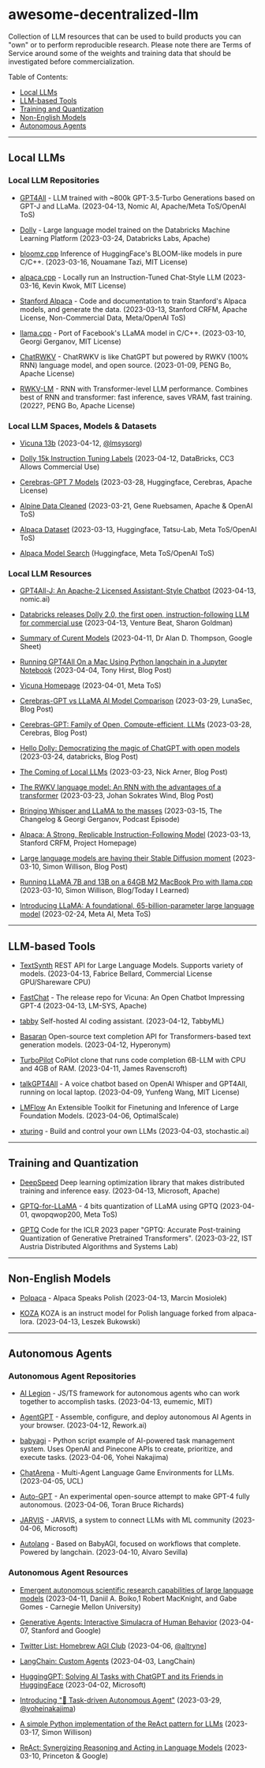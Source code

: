 # awesome-decentralized-llm

Collection of LLM resources that can be used to build products you can "own" or to perform reproducible research. Please note there are Terms of Service around some of the weights and training data that should be investigated before commercialization.

Table of Contents:

- [Local LLMs](#local-llms)
- [LLM-based Tools](#llm-based-tools)
- [Training and Quantization](#training-and-quantization)
- [Non-English Models](#non-english-models)
- [Autonomous Agents](#autonomous-agents)


-----

## Local LLMs

### Local LLM Repositories

- [GPT4All](https://github.com/nomic-ai/gpt4all) -
  LLM trained with ~800k GPT-3.5-Turbo Generations based on GPT-J and LLaMa.
  (2023-04-13, Nomic AI, Apache/Meta ToS/OpenAI ToS)
 
- [Dolly](https://github.com/databrickslabs/dolly) -
  Large language model trained on the Databricks Machine Learning Platform
  (2023-03-24, Databricks Labs, Apache)
  
- [bloomz.cpp](https://github.com/NouamaneTazi/bloomz.cpp)
  Inference of HuggingFace's BLOOM-like models in pure C/C++.
  (2023-03-16, Nouamane Tazi, MIT License)
  
- [alpaca.cpp](https://github.com/antimatter15/alpaca.cpp) -
  Locally run an Instruction-Tuned Chat-Style LLM
  (2023-03-16, Kevin Kwok, MIT License)

- [Stanford Alpaca](https://github.com/tatsu-lab/stanford_alpaca) -
  Code and documentation to train Stanford's Alpaca models, and generate the data.
  (2023-03-13, Stanford CRFM, Apache License, Non-Commercial Data, Meta/OpenAI ToS)

- [llama.cpp](https://github.com/ggerganov/llama.cpp) -
  Port of Facebook's LLaMA model in C/C++. 
  (2023-03-10, Georgi Gerganov, MIT License)

- [ChatRWKV](https://github.com/BlinkDL/ChatRWKV) -
  ChatRWKV is like ChatGPT but powered by RWKV (100% RNN) language model, and open source.
  (2023-01-09, PENG Bo, Apache License)
  
- [RWKV-LM](https://github.com/BlinkDL/RWKV-LM) -
  RNN with Transformer-level LLM performance. Combines best of RNN and transformer: fast inference, saves VRAM, fast training.
  (2022?, PENG Bo, Apache License)


### Local LLM Spaces, Models & Datasets

- [Vicuna 13b](https://huggingface.co/lmsys/vicuna-13b-delta-v1.1)
  (2023-04-12, [@lmsysorg](https://twitter.com/lmsysorg))

- [Dolly 15k Instruction Tuning Labels](https://github.com/databrickslabs/dolly/tree/master/data)
  (2023-04-12, DataBricks, CC3 Allows Commercial Use)
  
- [Cerebras-GPT 7 Models](https://huggingface.co/cerebras)
  (2023-03-28, Huggingface, Cerebras, Apache License)

- [Alpine Data Cleaned](https://github.com/gururise/AlpacaDataCleaned)
  (2023-03-21, Gene Ruebsamen, Apache & OpenAI ToS)

- [Alpaca Dataset](https://huggingface.co/datasets/tatsu-lab/alpaca)
  (2023-03-13, Huggingface, Tatsu-Lab, Meta ToS/OpenAI ToS)
  
- [Alpaca Model Search](https://huggingface.co/models?sort=downloads&search=alpaca)
  (Huggingface, Meta ToS/OpenAI ToS)
  

### Local LLM Resources

- [GPT4All-J: An Apache-2 Licensed Assistant-Style Chatbot](https://static.nomic.ai/gpt4all/2023_GPT4All-J_Technical_Report_2.pdf)
  (2023-04-13, nomic.ai)

- [Databricks releases Dolly 2.0, the first open, instruction-following LLM for commercial use](https://venturebeat-com.cdn.ampproject.org/c/s/venturebeat.com/ai/databricks-releases-dolly-2-0-the-first-open-instruction-following-llm-for-commercial-use/amp/)
  (2023-04-13, Venture Beat, Sharon Goldman)

- [Summary of Curent Models](https://docs.google.com/spreadsheets/d/1O5KVQW1Hx5ZAkcg8AIRjbQLQzx2wVaLl0SqUu-ir9Fs/edit#gid=1158069878)
  (2023-04-11, Dr Alan D. Thompson, Google Sheet)

- [Running GPT4All On a Mac Using Python langchain in a Jupyter Notebook](https://blog.ouseful.info/2023/04/04/running-gpt4all-on-a-mac-using-python-langchain-in-a-jupyter-notebook/)
  (2023-04-04, Tony Hirst, Blog Post)

- [Vicuna Homepage](https://vicuna.lmsys.org/)
  (2023-04-01, Meta ToS)

- [Cerebras-GPT vs LLaMA AI Model Comparison](https://www.lunasec.io/docs/blog/cerebras-gpt-vs-llama-ai-model-comparison/)
  (2023-03-29, LunaSec, Blog Post)

- [Cerebras-GPT: Family of Open, Compute-efficient, LLMs](https://www.cerebras.net/blog/cerebras-gpt-a-family-of-open-compute-efficient-large-language-models/)
  (2023-03-28, Cerebras, Blog Post)

- [Hello Dolly: Democratizing the magic of ChatGPT with open models](https://www.databricks.com/blog/2023/03/24/hello-dolly-democratizing-magic-chatgpt-open-models.html)
  (2023-03-24, databricks, Blog Post)

- [The Coming of Local LLMs](https://nickarner.com/notes/the-coming-of-local-llms-march-23-2023/)
  (2023-03-23, Nick Arner, Blog Post)

- [The RWKV language model: An RNN with the advantages of a transformer](https://johanwind.github.io/2023/03/23/rwkv_overview.html)
  (2023-03-23, Johan Sokrates Wind, Blog Post)
  
- [Bringing Whisper and LLaMA to the masses](https://changelog.com/podcast/532)
  (2023-03-15, The Changelog & Georgi Gerganov, Podcast Episode)
  
- [Alpaca: A Strong, Replicable Instruction-Following Model](https://crfm.stanford.edu/2023/03/13/alpaca.html)
  (2023-03-13, Stanford CRFM, Project Homepage)

- [Large language models are having their Stable Diffusion moment](https://simonwillison.net/2023/Mar/11/llama/)
  (2023-03-10, Simon Willison, Blog Post)

- [Running LLaMA 7B and 13B on a 64GB M2 MacBook Pro with llama.cpp](https://til.simonwillison.net/llms/llama-7b-m2)
  (2023-03-10, Simon Willison, Blog/Today I Learned)
  
- [Introducing LLaMA: A foundational, 65-billion-parameter large language model](https://ai.facebook.com/blog/large-language-model-llama-meta-ai/)
  (2023-02-24, Meta AI, Meta ToS)

-----

## LLM-based Tools

- [TextSynth](https://bellard.org/ts_server/)
  REST API for Large Language Models. Supports variety of models.
  (2023-04-13, Fabrice Bellard, Commercial License GPU/Shareware CPU)

- [FastChat](https://github.com/lm-sys/FastChat) -
  The release repo for Vicuna: An Open Chatbot Impressing GPT-4
  (2023-04-13, LM-SYS, Apache)

- [tabby](https://github.com/TabbyML/tabby)
  Self-hosted AI coding assistant.
  (2023-04-12, TabbyML)

- [Basaran](https://github.com/hyperonym/basaran)
  Open-source text completion API for Transformers-based text generation models.
  (2023-04-12, Hyperonym)

- [TurboPilot](https://github.com/ravenscroftj/turbopilot)
  CoPilot clone that runs code completion 6B-LLM with CPU and 4GB of RAM.
  (2023-04-11, James Ravenscroft)

- [talkGPT4All](https://github.com/vra/talkGPT4All) -
  A voice chatbot based on OpenAI Whisper and GPT4All, running on local laptop.
  (2023-04-09, Yunfeng Wang, MIT License)

- [LMFlow](https://github.com/OptimalScale/LMFlow)
  An Extensible Toolkit for Finetuning and Inference of Large Foundation Models.
  (2023-04-06, OptimalScale)

- [xturing](https://github.com/stochasticai/xturing) -
  Build and control your own LLMs
  (2023-04-03, stochastic.ai)

----

## Training and Quantization

- [DeepSpeed](https://github.com/microsoft/DeepSpeed)
  Deep learning optimization library that makes distributed training and inference easy.
  (2023-04-13, Microsoft, Apache)
  
- [GPTQ-for-LLaMA](https://github.com/qwopqwop200/GPTQ-for-LLaMa) -
  4 bits quantization of LLaMA using GPTQ
  (2023-04-01, qwopqwop200, Meta ToS)

- [GPTQ](https://github.com/IST-DASLab/gptq)
  Code for the ICLR 2023 paper "GPTQ: Accurate Post-training Quantization of Generative Pretrained Transformers".
  (2023-03-22, IST Austria Distributed Algorithms and Systems Lab)

----

## Non-English Models

- [Polpaca](https://huggingface.co/mmosiolek/polpaca-lora-7b) -
  Alpaca Speaks Polish
  (2023-04-13, Marcin Mosiolek)

- [KOZA](https://github.com/bqpro1/koza)
  KOZA is an instruct model for Polish language forked from alpaca-lora.
  (2023-04-13, Leszek Bukowski)
  
----

## Autonomous Agents


### Autonomous Agent Repositories

- [AI Legion](https://github.com/eumemic/ai-legion) -
  JS/TS framework for autonomous agents who can work together to accomplish tasks.
  (2023-04-13, eumemic, MIT)

- [AgentGPT](https://github.com/reworkd/AgentGPT) -
  Assemble, configure, and deploy autonomous AI Agents in your browser.
  (2023-04-12, Rework.ai)
  
- [babyagi](https://github.com/yoheinakajima/babyagi) -
  Python script example of AI-powered task management system. Uses OpenAI and Pinecone APIs to create, prioritize, and execute tasks. 
  (2023-04-06, Yohei Nakajima)

- [ChatArena](https://github.com/chatarena/chatarena) - 
  Multi-Agent Language Game Environments for LLMs.
  (2023-04-05, UCL)
  
- [Auto-GPT](https://github.com/Torantulino/Auto-GPT) -
  An experimental open-source attempt to make GPT-4 fully autonomous.
  (2023-04-06, Toran Bruce Richards)

- [JARVIS](https://github.com/microsoft/JARVIS) -
  JARVIS, a system to connect LLMs with ML community
  (2023-04-06, Microsoft)

- [Autolang](https://github.com/alvarosevilla95/autolang) -
  Based on BabyAGI, focused on workflows that complete. Powered by langchain.
  (2023-04-10, Alvaro Sevilla)

### Autonomous Agent Resources

- [Emergent autonomous scientific research capabilities of large language models](https://arxiv.org/abs/2304.05332)
  (2023-04-11, Daniil A. Boiko,1 Robert MacKnight, and Gabe Gomes - Carnegie Mellon University)

- [Generative Agents: Interactive Simulacra of Human Behavior](https://arxiv.org/pdf/2304.03442.pdf)
  (2023-04-07, Stanford and Google)

- [Twitter List: Homebrew AGI Club](https://twitter.com/i/lists/1642934512836575232)
  (2023-04-06, [@altryne](https://twitter.com/altryne)]

- [LangChain: Custom Agents](https://blog.langchain.dev/custom-agents/)
  (2023-04-03, LangChain)
 
- [HuggingGPT: Solving AI Tasks with ChatGPT and its Friends in HuggingFace](https://arxiv.org/abs/2303.17580)
  (2023-04-02, Microsoft)

- [Introducing "🤖 Task-driven Autonomous Agent"](https://twitter.com/yoheinakajima/status/1640934493489070080?s=20)
  (2023-03-29, [@yoheinakajima](https://twitter.com/yoheinakajima))

- [A simple Python implementation of the ReAct pattern for LLMs](https://til.simonwillison.net/llms/python-react-pattern)
  (2023-03-17, Simon Willison)

- [ReAct: Synergizing Reasoning and Acting in Language Models](https://react-lm.github.io/)
  (2023-03-10, Princeton & Google)


